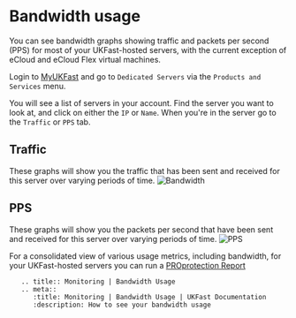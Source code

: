 # Bandwidth usage

You can see bandwidth graphs showing traffic and packets per second (PPS) for most of your UKFast-hosted servers, with the current exception of eCloud and eCloud Flex virtual machines.

Login to [MyUKFast](https://www.ukfast.co.uk/myukfast.html) and go to `Dedicated Servers` via the `Products and Services` menu.

You will see a list of servers in your account.  Find the server you want to look at, and click on either the `IP` or `Name`.  When you're in the server go to the `Traffic` or `PPS` tab.

## Traffic
These graphs will show you the traffic that has been sent and received for this server over varying periods of time.
![Bandwidth](files/bandwidth.png)

## PPS
These graphs will show you the packets per second that have been sent and received for this server over varying periods of time.
![PPS](files/pps.png)

For a consolidated view of various usage metrics, including bandwidth, for your UKFast-hosted servers you can run a [PROprotection Report](/monitoring/proprotection)

```eval_rst
   .. title:: Monitoring | Bandwidth Usage
   .. meta::
      :title: Monitoring | Bandwidth Usage | UKFast Documentation
      :description: How to see your bandwidth usage
```
